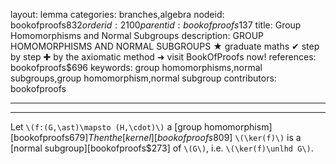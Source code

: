 layout: lemma
categories: branches,algebra
nodeid: bookofproofs$832
orderid: 2100
parentid: bookofproofs$137
title: Group Homomorphisms and Normal Subgroups
description: GROUP HOMOMORPHISMS AND NORMAL SUBGROUPS ★ graduate maths ✔ step by step ✚ by the axiomatic method ➜ visit BookOfProofs now!
references: bookofproofs$696
keywords: group homomorphisms,normal subgroups,group homomorphism,normal subgroup
contributors: bookofproofs

---


---

Let `\(f:(G,\ast)\mapsto (H,\cdot)\)` a [group homomorphism][bookofproofs$679] Then the [kernel][bookofproofs$809] `\(\ker(f)\)` is a [normal subgroup][bookofproofs$273] of `\(G\)`, i.e. `\(\ker(f)\unlhd G\)`.
